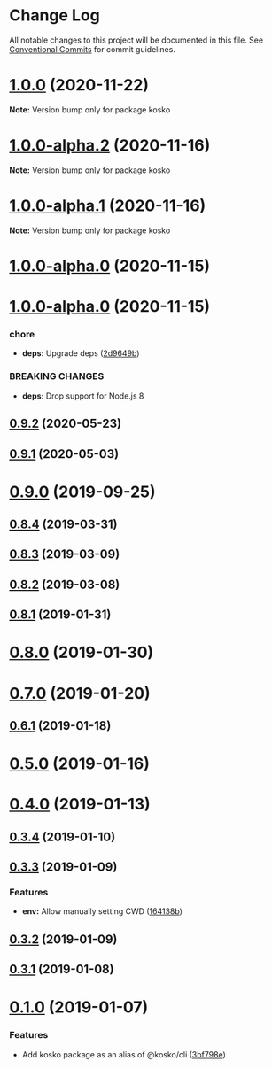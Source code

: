 # Change Log

All notable changes to this project will be documented in this file.
See [Conventional Commits](https://conventionalcommits.org) for commit guidelines.

# [1.0.0](https://github.com/tommy351/kosko/compare/kosko@1.0.0-alpha.2...kosko@1.0.0) (2020-11-22)

**Note:** Version bump only for package kosko





# [1.0.0-alpha.2](https://github.com/tommy351/kosko/compare/kosko@1.0.0-alpha.1...kosko@1.0.0-alpha.2) (2020-11-16)

**Note:** Version bump only for package kosko





# [1.0.0-alpha.1](https://github.com/tommy351/kosko/compare/kosko@1.0.0-alpha.0...kosko@1.0.0-alpha.1) (2020-11-16)

**Note:** Version bump only for package kosko





# [1.0.0-alpha.0](https://github.com/tommy351/kosko/compare/kosko@1.0.0-alpha.0...kosko@1.0.0-alpha.0) (2020-11-15)



# [1.0.0-alpha.0](https://github.com/tommy351/kosko/compare/kosko@0.9.2...kosko@1.0.0-alpha.0) (2020-11-15)


### chore

* **deps:** Upgrade deps ([2d9649b](https://github.com/tommy351/kosko/commit/2d9649b2579cdf75529b07ec42d1bc88e8eb937e))


### BREAKING CHANGES

* **deps:** Drop support for Node.js 8



## [0.9.2](https://github.com/tommy351/kosko/compare/kosko@0.9.1...kosko@0.9.2) (2020-05-23)



## [0.9.1](https://github.com/tommy351/kosko/compare/kosko@0.9.0...kosko@0.9.1) (2020-05-03)



# [0.9.0](https://github.com/tommy351/kosko/compare/kosko@0.8.4...kosko@0.9.0) (2019-09-25)



## [0.8.4](https://github.com/tommy351/kosko/compare/kosko@0.8.3...kosko@0.8.4) (2019-03-31)



## [0.8.3](https://github.com/tommy351/kosko/compare/kosko@0.8.2...kosko@0.8.3) (2019-03-09)



## [0.8.2](https://github.com/tommy351/kosko/compare/kosko@0.8.1...kosko@0.8.2) (2019-03-08)



## [0.8.1](https://github.com/tommy351/kosko/compare/kosko@0.8.0...kosko@0.8.1) (2019-01-31)



# [0.8.0](https://github.com/tommy351/kosko/compare/kosko@0.7.0...kosko@0.8.0) (2019-01-30)



# [0.7.0](https://github.com/tommy351/kosko/compare/kosko@0.6.1...kosko@0.7.0) (2019-01-20)



## [0.6.1](https://github.com/tommy351/kosko/compare/kosko@0.5.0...kosko@0.6.1) (2019-01-18)



# [0.5.0](https://github.com/tommy351/kosko/compare/kosko@0.4.0...kosko@0.5.0) (2019-01-16)



# [0.4.0](https://github.com/tommy351/kosko/compare/kosko@0.3.4...kosko@0.4.0) (2019-01-13)



## [0.3.4](https://github.com/tommy351/kosko/compare/kosko@0.3.3...kosko@0.3.4) (2019-01-10)



## [0.3.3](https://github.com/tommy351/kosko/compare/kosko@0.3.2...kosko@0.3.3) (2019-01-09)


### Features

* **env:** Allow manually setting CWD ([164138b](https://github.com/tommy351/kosko/commit/164138b5c133d49a84ed85ba31d5e17bd1f05388))



## [0.3.2](https://github.com/tommy351/kosko/compare/kosko@0.3.1...kosko@0.3.2) (2019-01-09)



## [0.3.1](https://github.com/tommy351/kosko/compare/kosko@0.1.0...kosko@0.3.1) (2019-01-08)



# [0.1.0](https://github.com/tommy351/kosko/compare/3bf798e6a7d0ee14af89f89391c6c4f5cf4ce706...kosko@0.1.0) (2019-01-07)


### Features

* Add kosko package as an alias of @kosko/cli ([3bf798e](https://github.com/tommy351/kosko/commit/3bf798e6a7d0ee14af89f89391c6c4f5cf4ce706))

